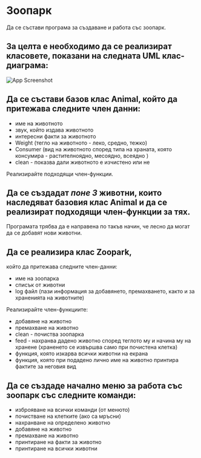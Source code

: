 
# Зоопарк

Да се състави програма за създаване и работа със зоопарк.

За целта е необходимо да се реализират класовете, показани на следната UML клас-
диаграма:
-

![App Screenshot](https://discord.com/channels/800810096799121498/975473265780854804/986199116256256050)


Да се състави базов клас Аnimal, който да притежава следните член данни:
-
- име на животното
- звук, който издава животното
- интересни факти за животното
- Weight (тегло на животното - леко, средно, тежко)
- Consumer (вид на животното според типа на храната, която консумира - растителноядно, месоядно, всеядно )
- clean - показва дали животното е изчистено или не

Реализирайте подходящи член-функции.

Да се създадат _поне 3_ животни, които наследяват базовия клас Animal и да се реализират подходящи член-функции за тях.
-
Програмата трябва да е направена по такъв начин, че лесно да могат да се добавят нови животни.

Да се реализира клас Zoopark,
-
който да притежава следните член-данни:

- име на зоопарка
- списък от животни
- log файл (пази информация за добавянето, премахването, както и за храненията на животните)

Реализирайте член-функциите:
- добавяне на животно
- премахване на животно
- clean - почиства зоопарка
- feed - нахранва дадено животно според теглото му и начина му на хранене (храненето се извършва само при почистена клетка)
- функция, която изкарва всички животни на екрана
- функция, която при подадено лично име на животно принтира фактите за неговия вид

Да се създаде начално меню за работа със зоопарк със следните команди:
-
- изброяване на всички команди (от менюто)
- почистване на клетките (ако са мръсни)
- нахранване на определено животно
- добавяне на животно
- премахване на животно
- принтиране на факти за животно
- принтиране на всички животни
